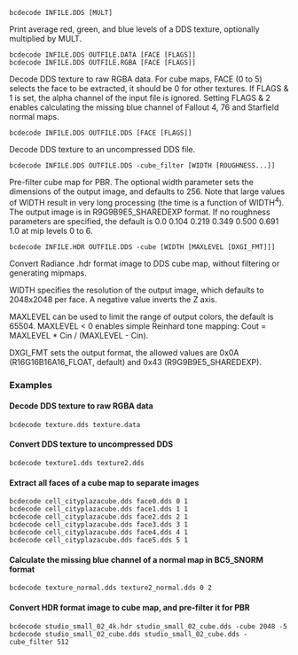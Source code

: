     bcdecode INFILE.DDS [MULT]

Print average red, green, and blue levels of a DDS texture, optionally multiplied by MULT.

    bcdecode INFILE.DDS OUTFILE.DATA [FACE [FLAGS]]
    bcdecode INFILE.DDS OUTFILE.RGBA [FACE [FLAGS]]

Decode DDS texture to raw RGBA data. For cube maps, FACE (0 to 5) selects the face to be extracted, it should be 0 for other textures. If FLAGS & 1 is set, the alpha channel of the input file is ignored. Setting FLAGS & 2 enables calculating the missing blue channel of Fallout 4, 76 and Starfield normal maps.

    bcdecode INFILE.DDS OUTFILE.DDS [FACE [FLAGS]]

Decode DDS texture to an uncompressed DDS file.

    bcdecode INFILE.DDS OUTFILE.DDS -cube_filter [WIDTH [ROUGHNESS...]]

Pre-filter cube map for PBR. The optional width parameter sets the dimensions of the output image, and defaults to 256. Note that large values of WIDTH result in very long processing (the time is a function of WIDTH<sup>4</sup>). The output image is in R9G9B9E5\_SHAREDEXP format. If no roughness parameters are specified, the default is 0.0 0.104 0.219 0.349 0.500 0.691 1.0 at mip levels 0 to 6.

    bcdecode INFILE.HDR OUTFILE.DDS -cube [WIDTH [MAXLEVEL [DXGI_FMT]]]

Convert Radiance .hdr format image to DDS cube map, without filtering or generating mipmaps.

WIDTH specifies the resolution of the output image, which defaults to 2048x2048 per face. A negative value inverts the Z axis.

MAXLEVEL can be used to limit the range of output colors, the default is 65504. MAXLEVEL < 0 enables simple Reinhard tone mapping: Cout = MAXLEVEL \* Cin / (MAXLEVEL - Cin).

DXGI\_FMT sets the output format, the allowed values are 0x0A (R16G16B16A16\_FLOAT, default) and 0x43 (R9G9B9E5\_SHAREDEXP).

### Examples

#### Decode DDS texture to raw RGBA data

    bcdecode texture.dds texture.data

#### Convert DDS texture to uncompressed DDS

    bcdecode texture1.dds texture2.dds

#### Extract all faces of a cube map to separate images

    bcdecode cell_cityplazacube.dds face0.dds 0 1
    bcdecode cell_cityplazacube.dds face1.dds 1 1
    bcdecode cell_cityplazacube.dds face2.dds 2 1
    bcdecode cell_cityplazacube.dds face3.dds 3 1
    bcdecode cell_cityplazacube.dds face4.dds 4 1
    bcdecode cell_cityplazacube.dds face5.dds 5 1

#### Calculate the missing blue channel of a normal map in BC5\_SNORM format

    bcdecode texture_normal.dds texture2_normal.dds 0 2

#### Convert HDR format image to cube map, and pre-filter it for PBR

    bcdecode studio_small_02_4k.hdr studio_small_02_cube.dds -cube 2048 -5
    bcdecode studio_small_02_cube.dds studio_small_02_cube.dds -cube_filter 512

